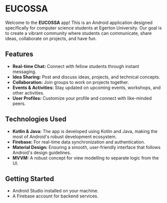 # EUCOSSA

Welcome to the **EUCOSSA** app! This is an Android application designed specifically for computer science students at Egerton University. Our goal is to create a vibrant community where students can communicate, share ideas, collaborate on projects, and have fun.

## Features

- **Real-time Chat:** Connect with fellow students through instant messaging.
- **Idea Sharing:** Post and discuss ideas, projects, and technical concepts.
- **Collaboration:** Join groups to work on projects together.
- **Events & Activities:** Stay updated on upcoming events, workshops, and other activities.
- **User Profiles:** Customize your profile and connect with like-minded peers.

## Technologies Used

- **Kotlin & Java:** The app is developed using Kotlin and Java, making the most of Android's robust development ecosystem.
- **Firebase:** For real-time data synchronization and authentication.
- **Material Design:** Ensuring a smooth, user-friendly interface that follows Android's design guidelines.
- **MVVM:** A robust concept for view modelling to separate logic from the UI.

## Getting Started

- Android Studio installed on your machine.
- A Firebase account for backend services.
